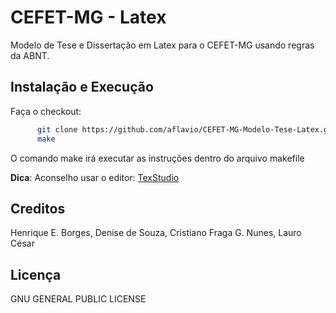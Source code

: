 # CEFET-MG - Latex

Modelo de Tese e Dissertação em Latex para o CEFET-MG usando regras da ABNT.

## Instalação e Execução

Faça o checkout:

```bash
      git clone https://github.com/aflavio/CEFET-MG-Modelo-Tese-Latex.git/
      make
```

O comando make irá executar as instruções dentro do arquivo makefile

**Dica**: Aconselho usar o editor: [TexStudio](http://www.texstudio.org/)

## Creditos

Henrique E. Borges, Denise de Souza, Cristiano Fraga G. Nunes, Lauro César

## Licença

GNU GENERAL PUBLIC LICENSE
